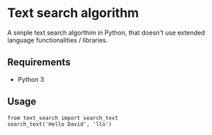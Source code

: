 # Text search algorithm
A simple text search algorthim in Python, that doesn't use extended language functionalities / libraries.

##  Requirements
- Python 3

## Usage
```
from text_search import search_text
search_text('Hello David', 'llo')
```
